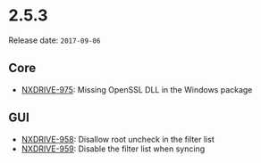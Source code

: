 # 2.5.3

Release date: `2017-09-06`

## Core

- [NXDRIVE-975](https://hyland.atlassian.net/browse/NXDRIVE-975): Missing OpenSSL DLL in the Windows package

## GUI

- [NXDRIVE-958](https://hyland.atlassian.net/browse/NXDRIVE-958): Disallow root uncheck in the filter list
- [NXDRIVE-959](https://hyland.atlassian.net/browse/NXDRIVE-959): Disable the filter list when syncing
